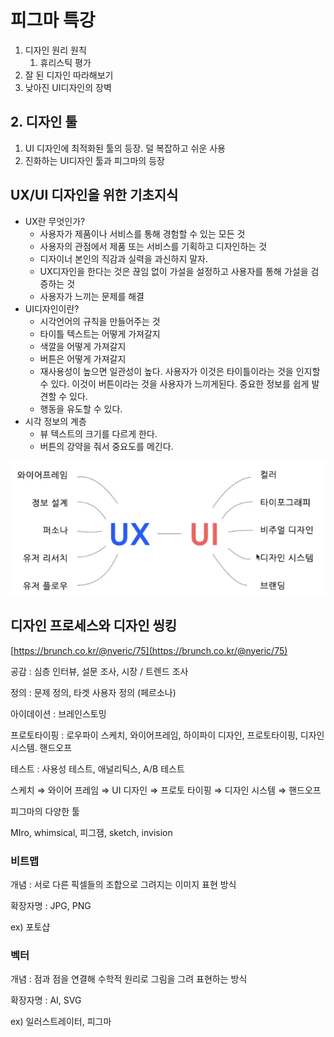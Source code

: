 # 피그마 특강

1. 디자인 원리 원칙
    1. 휴리스틱 평가
2. 잘 된 디자인 따라해보기
3. 낮아진 UI디자인의 장벽

## 2. 디자인 툴

1. UI 디자인에 최적화된 툴의 등장. 덜 복잡하고 쉬운 사용
2. 진화하는 UI디자인 툴과 피그마의 등장

## UX/UI 디자인을 위한 기초지식

- UX란 무엇인가?
    - 사용자가 제품이나 서비스를 통해 경험할 수 있는 모든 것
    - 사용자의 관점에서 제품 또는 서비스를 기획하고 디자인하는 것
    - 디자이너 본인의 직감과 실력을 과신하지 말자.
    - UX디자인을 한다는 것은 끊임 없이 가설을 설정하고 사용자를 통해 가설을 검증하는 것
    - 사용자가 느끼는 문제를 해결
- UI디자인이란?
    - 시각언어의 규칙을 만들어주는 것
    - 타이틀 텍스트는 어떻게 가져갈지
    - 색깔을 어떻게 가져갈지
    - 버튼은 어떻게 가져갈지
    - 재사용성이 높으면 일관성이 높다. 사용자가 이것은 타이틀이라는 것을 인지할 수 있다.
    이것이 버튼이라는 것을 사용자가 느끼게된다. 중요한 정보를 쉽게 발견할 수 있다.
    - 행동을 유도할 수 있다.
- 시각 정보의 계층
    - 뷰 텍스트의 크기를 다르게 한다.
    - 버튼의 강약을 줘서 중요도를 메긴다.

![Untitled](images/%ED%94%BC%EA%B7%B8%EB%A7%88%20%ED%8A%B9%EA%B0%95%20d5b2f6ab2907418eaf3a3c0c780a82be/Untitled.png)

## 디자인 프로세스와 디자인 씽킹

[https://brunch.co.kr/@nyeric/75](https://brunch.co.kr/@nyeric/75)

공감 : 심층 인터뷰, 설문 조사, 시장 / 트렌드 조사

정의 : 문제 정의, 타겟 사용자 정의 (페르소나)

아이데이션 : 브레인스토밍

프로토타이핑 : 로우파이 스케치, 와이어프레임, 하이파이 디자인, 프로토타이핑, 디자인 시스템. 핸드오프

테스트 : 사용성 테스트, 애널리틱스, A/B 테스트

스케치 ⇒ 와이어 프레임 ⇒ UI 디자인 ⇒ 프로토 타이핑 ⇒ 디자인 시스템 ⇒ 핸드오프

피그마의 다양한 툴

MIro, whimsical, 피그잼, sketch, invision

### 비트맵

개념 : 서로 다른 픽셀들의 조합으로 그려지는 이미지 표현 방식

확장자명 : JPG, PNG

ex) 포토샵

### 벡터

개념 : 점과 점을 연결해 수학적 원리로 그림을 그려 표현하는 방식

확장자명 : AI, SVG

ex) 일러스트레이터, 피그마